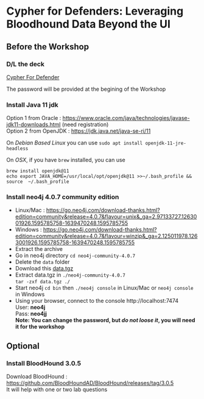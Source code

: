 # Cypher for Defenders: Leveraging Bloodhound Data Beyond the UI

## Before the Workshop

### D/L the deck
[Cypher For Defender](BTV%20-%20Cypher%20For%20Defenders.zip)  

The password will be provided at the begining of the Workshop

### Install Java 11 jdk
Option 1 from Oracle : https://www.oracle.com/java/technologies/javase-jdk11-downloads.html (need registration)  
Option 2 from OpenJDK : https://jdk.java.net/java-se-ri/11  
  
On *Debian Based Linux* you can use `sudo apt install openjdk-11-jre-headless`  
  
On *OSX*, if you have `brew` installed, you can use 
```
brew install openjdk@11 
echo export JAVA_HOME=/usr/local/opt/openjdk@11 >>~/.bash_profile && source  ~/.bash_profile
```

### Install neo4j 4.0.7 community edition
- Linux/Mac : https://go.neo4j.com/download-thanks.html?edition=community&release=4.0.7&flavour=unix&_ga=2.97133727.1263001926.1595785758-1639470248.1595785755  
- Windows : https://go.neo4j.com/download-thanks.html?edition=community&release=4.0.7&flavour=winzip&_ga=2.125011978.1263001926.1595785758-1639470248.1595785755  
- Extract the archive
- Go in neo4j directory `cd neo4j-community-4.0.7`
- Delete the `data` folder  
- Download this [data.tgz](data.tgz) 
- Extract data.tgz in `./neo4j-community-4.0.7`  
```tar -zxf data.tgz ./```
- Start neo4j `cd bin` then `./neo4j console` in Linux/Mac or `neo4j console` in Windows
- Using your browser, connect to the console http://localhost:7474  
User: **neo4j**  
Pass: **neo4jj**  
**Note: You can change the password, but _do not loose it_, you will need it for the workshop**

## Optional
### Install BloodHound 3.0.5
Download BloodHound : https://github.com/BloodHoundAD/BloodHound/releases/tag/3.0.5  
It will help with one or two lab questions
